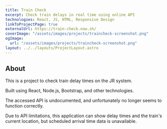 ```yaml
---
title: Train Check
excerpt: Check train delays in real time using online API
technologies: React, JS, HTML, Responsive Design
linkToProjectPage: true
externalUrl: https://train-check.now.sh/
coverImage: "/assets/images/projects/traincheck-screenshot.png"
ogImage:
  url: "/assets/images/projects/traincheck-screenshot.png"
layout: ../../layouts/ProjectLayout.astro
---
```


## About

This is a project to check train delay times on the JR system.

Built using React, Node.js, Bootstrap, and other technologies.

The accessed API is undocumented, and unfortunately no longer seems to function
correctly.

Due to API limitations, this application can show delay times and the train's
current location, but scheduled arrival time data is unavailable.
